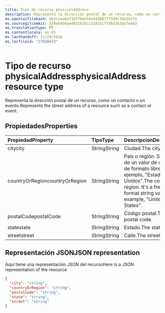 ```yaml
---
title: Tipo de recurso physicalAddress
description: Representa la dirección postal de un recurso, como un contacto o un evento.
ms.openlocfilehash: eb2c1ea6a73d7f6eb5d3d43b877f50dc39a2b17e
ms.sourcegitcommit: 334e84b4aed63162bcc31831cffd6d363dafee02
ms.translationtype: MT
ms.contentlocale: es-ES
ms.lasthandoff: 11/29/2018
ms.locfileid: "27030473"
---
```

# <a name="physicaladdress-resource-type"></a><span data-ttu-id="a1b78-103">Tipo de recurso physicalAddress</span><span class="sxs-lookup"><span data-stu-id="a1b78-103">physicalAddress resource type</span></span>

<span data-ttu-id="a1b78-104">Representa la dirección postal de un recurso, como un contacto o un evento.</span><span class="sxs-lookup"><span data-stu-id="a1b78-104">Represents the street address of a resource such as a contact or event.</span></span>


## <a name="properties"></a><span data-ttu-id="a1b78-105">Propiedades</span><span class="sxs-lookup"><span data-stu-id="a1b78-105">Properties</span></span>
| <span data-ttu-id="a1b78-106">Propiedad</span><span class="sxs-lookup"><span data-stu-id="a1b78-106">Property</span></span>     | <span data-ttu-id="a1b78-107">Tipo</span><span class="sxs-lookup"><span data-stu-id="a1b78-107">Type</span></span>   |<span data-ttu-id="a1b78-108">Descripción</span><span class="sxs-lookup"><span data-stu-id="a1b78-108">Description</span></span>|
|:---------------|:--------|:----------|
|<span data-ttu-id="a1b78-109">city</span><span class="sxs-lookup"><span data-stu-id="a1b78-109">city</span></span>|<span data-ttu-id="a1b78-110">String</span><span class="sxs-lookup"><span data-stu-id="a1b78-110">String</span></span>|<span data-ttu-id="a1b78-111">Ciudad.</span><span class="sxs-lookup"><span data-stu-id="a1b78-111">The city.</span></span>|
|<span data-ttu-id="a1b78-112">countryOrRegion</span><span class="sxs-lookup"><span data-stu-id="a1b78-112">countryOrRegion</span></span>|<span data-ttu-id="a1b78-113">String</span><span class="sxs-lookup"><span data-stu-id="a1b78-113">String</span></span>|<span data-ttu-id="a1b78-p101">País o región. Se trata de un valor de cadena de formato libre, por ejemplo, "Estados Unidos".</span><span class="sxs-lookup"><span data-stu-id="a1b78-p101">The country or region. It's a free-format string value, for example, "United States".</span></span>|
|<span data-ttu-id="a1b78-116">postalCode</span><span class="sxs-lookup"><span data-stu-id="a1b78-116">postalCode</span></span>|<span data-ttu-id="a1b78-117">String</span><span class="sxs-lookup"><span data-stu-id="a1b78-117">String</span></span>|<span data-ttu-id="a1b78-118">Código postal.</span><span class="sxs-lookup"><span data-stu-id="a1b78-118">The postal code.</span></span>|
|<span data-ttu-id="a1b78-119">state</span><span class="sxs-lookup"><span data-stu-id="a1b78-119">state</span></span>|<span data-ttu-id="a1b78-120">String</span><span class="sxs-lookup"><span data-stu-id="a1b78-120">String</span></span>|<span data-ttu-id="a1b78-121">Estado.</span><span class="sxs-lookup"><span data-stu-id="a1b78-121">The state.</span></span>|
|<span data-ttu-id="a1b78-122">street</span><span class="sxs-lookup"><span data-stu-id="a1b78-122">street</span></span>|<span data-ttu-id="a1b78-123">String</span><span class="sxs-lookup"><span data-stu-id="a1b78-123">String</span></span>|<span data-ttu-id="a1b78-124">Calle.</span><span class="sxs-lookup"><span data-stu-id="a1b78-124">The street.</span></span>|

## <a name="json-representation"></a><span data-ttu-id="a1b78-125">Representación JSON</span><span class="sxs-lookup"><span data-stu-id="a1b78-125">JSON representation</span></span>

<span data-ttu-id="a1b78-126">Aquí tiene una representación JSON del recurso</span><span class="sxs-lookup"><span data-stu-id="a1b78-126">Here is a JSON representation of the resource</span></span>

<!-- {
  "blockType": "resource",
  "optionalProperties": [

  ],
  "@odata.type": "microsoft.graph.physicalAddress"
}-->

```json
{
  "city": "string",
  "countryOrRegion": "string",
  "postalCode": "string",
  "state": "string",
  "street": "string"
}

```

<!-- uuid: 8fcb5dbc-d5aa-4681-8e31-b001d5168d79
2015-10-25 14:57:30 UTC -->
<!-- {
  "type": "#page.annotation",
  "description": "physicalAddress resource",
  "keywords": "",
  "section": "documentation",
  "tocPath": ""
}-->
